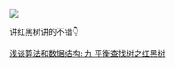 

![](https://pic.superbed.cn/item/5dff032c76085c328929a9c3.jpg)



讲红黑树讲的不错👇

[浅谈算法和数据结构: 九 平衡查找树之红黑树](https://www.cnblogs.com/yangecnu/p/Introduce-Red-Black-Tree.html)

